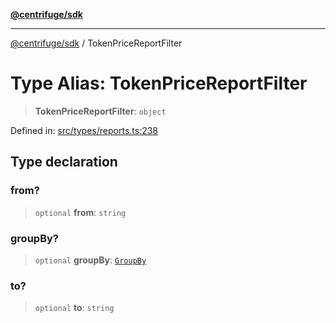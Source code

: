 [**@centrifuge/sdk**](../README.md)

***

[@centrifuge/sdk](../README.md) / TokenPriceReportFilter

# Type Alias: TokenPriceReportFilter

> **TokenPriceReportFilter**: `object`

Defined in: [src/types/reports.ts:238](https://github.com/centrifuge/centrifuge-sdk/blob/35076f925246b8dbb28e12a5beeb6327f126023f/src/types/reports.ts#L238)

## Type declaration

### from?

> `optional` **from**: `string`

### groupBy?

> `optional` **groupBy**: [`GroupBy`](GroupBy.md)

### to?

> `optional` **to**: `string`

